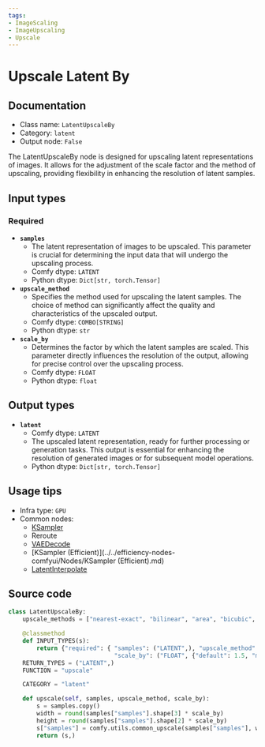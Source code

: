 ```yaml
---
tags:
- ImageScaling
- ImageUpscaling
- Upscale
---
```


# Upscale Latent By
## Documentation
- Class name: `LatentUpscaleBy`
- Category: `latent`
- Output node: `False`

The LatentUpscaleBy node is designed for upscaling latent representations of images. It allows for the adjustment of the scale factor and the method of upscaling, providing flexibility in enhancing the resolution of latent samples.
## Input types
### Required
- **`samples`**
    - The latent representation of images to be upscaled. This parameter is crucial for determining the input data that will undergo the upscaling process.
    - Comfy dtype: `LATENT`
    - Python dtype: `Dict[str, torch.Tensor]`
- **`upscale_method`**
    - Specifies the method used for upscaling the latent samples. The choice of method can significantly affect the quality and characteristics of the upscaled output.
    - Comfy dtype: `COMBO[STRING]`
    - Python dtype: `str`
- **`scale_by`**
    - Determines the factor by which the latent samples are scaled. This parameter directly influences the resolution of the output, allowing for precise control over the upscaling process.
    - Comfy dtype: `FLOAT`
    - Python dtype: `float`
## Output types
- **`latent`**
    - Comfy dtype: `LATENT`
    - The upscaled latent representation, ready for further processing or generation tasks. This output is essential for enhancing the resolution of generated images or for subsequent model operations.
    - Python dtype: `Dict[str, torch.Tensor]`
## Usage tips
- Infra type: `GPU`
- Common nodes:
    - [KSampler](../../Comfy/Nodes/KSampler.md)
    - Reroute
    - [VAEDecode](../../Comfy/Nodes/VAEDecode.md)
    - [KSampler (Efficient)](../../efficiency-nodes-comfyui/Nodes/KSampler (Efficient).md)
    - [LatentInterpolate](../../Comfy/Nodes/LatentInterpolate.md)



## Source code
```python
class LatentUpscaleBy:
    upscale_methods = ["nearest-exact", "bilinear", "area", "bicubic", "bislerp"]

    @classmethod
    def INPUT_TYPES(s):
        return {"required": { "samples": ("LATENT",), "upscale_method": (s.upscale_methods,),
                              "scale_by": ("FLOAT", {"default": 1.5, "min": 0.01, "max": 8.0, "step": 0.01}),}}
    RETURN_TYPES = ("LATENT",)
    FUNCTION = "upscale"

    CATEGORY = "latent"

    def upscale(self, samples, upscale_method, scale_by):
        s = samples.copy()
        width = round(samples["samples"].shape[3] * scale_by)
        height = round(samples["samples"].shape[2] * scale_by)
        s["samples"] = comfy.utils.common_upscale(samples["samples"], width, height, upscale_method, "disabled")
        return (s,)

```
